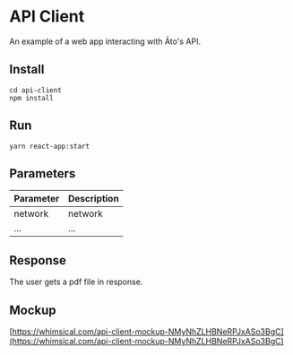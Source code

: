 # API Client

An example of a web app interacting with Āto's API.

## Install

```
cd api-client
npm install
```

## Run

```
yarn react-app:start
```

## Parameters

| Parameter | Description |
| ----------- | ----------- |
| network | network |
| ... | ... |

## Response

The user gets a pdf file in response.

## Mockup

[https://whimsical.com/api-client-mockup-NMyNhZLHBNeRPJxASo3BgC](https://whimsical.com/api-client-mockup-NMyNhZLHBNeRPJxASo3BgC)